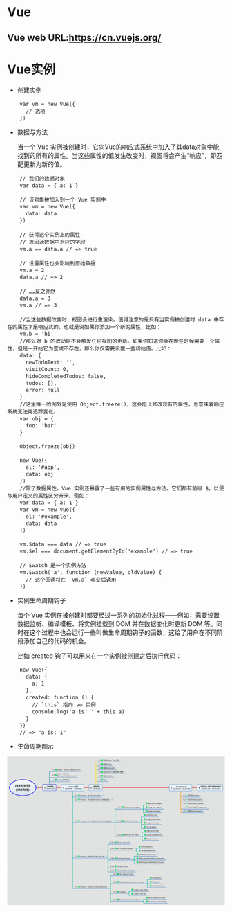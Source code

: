 # Vue

## Vue web URL:https://cn.vuejs.org/

# Vue实例

- 创建实例

```
	var vm = new Vue({
	  // 选项
	})
```

- 数据与方法

	当一个 Vue 实例被创建时，它向Vue的响应式系统中加入了其data对象中能找到的所有的属性。当这些属性的值发生改变时，视图将会产生“响应”，即匹配更新为新的值。
	
```
	// 我们的数据对象
	var data = { a: 1 }

	// 该对象被加入到一个 Vue 实例中
	var vm = new Vue({
	  data: data
	})

	// 获得这个实例上的属性
	// 返回源数据中对应的字段
	vm.a == data.a // => true

	// 设置属性也会影响到原始数据
	vm.a = 2
	data.a // => 2

	// ……反之亦然
	data.a = 3
	vm.a // => 3
	
	//当这些数据改变时，视图会进行重渲染。值得注意的是只有当实例被创建时 data 中存在的属性才是响应式的。也就是说如果你添加一个新的属性，比如：
	vm.b = 'hi'
	//那么对 b 的改动将不会触发任何视图的更新。如果你知道你会在晚些时候需要一个属性，但是一开始它为空或不存在，那么你仅需要设置一些初始值。比如：
	data: {
	  newTodoText: '',
	  visitCount: 0,
	  hideCompletedTodos: false,
	  todos: [],
	  error: null
	}
	//这里唯一的例外是使用 Object.freeze()，这会阻止修改现有的属性，也意味着响应系统无法再追踪变化。
	var obj = {
	  foo: 'bar'
	}

	Object.freeze(obj)

	new Vue({
	  el: '#app',
	  data: obj
	})
	//除了数据属性，Vue 实例还暴露了一些有用的实例属性与方法。它们都有前缀 $，以便与用户定义的属性区分开来。例如：
	var data = { a: 1 }
	var vm = new Vue({
	  el: '#example',
	  data: data
	})

	vm.$data === data // => true
	vm.$el === document.getElementById('example') // => true

	// $watch 是一个实例方法
	vm.$watch('a', function (newValue, oldValue) {
	  // 这个回调将在 `vm.a` 改变后调用
	})
```	

- 实例生命周期钩子
	
	每个 Vue 实例在被创建时都要经过一系列的初始化过程——例如，需要设置数据监听、编译模板、将实例挂载到 DOM 并在数据变化时更新 DOM 等。同时在这个过程中也会运行一些叫做生命周期钩子的函数，这给了用户在不同阶段添加自己的代码的机会。

	比如 created 钩子可以用来在一个实例被创建之后执行代码：

```
	new Vue({
	  data: {
		a: 1
	  },
	  created: function () {
		// `this` 指向 vm 实例
		console.log('a is: ' + this.a)
	  }
	})
	// => "a is: 1"
```

- 生命周期图示

![生命周期](https://github.com/ItManHarry/Java/blob/master/J2EEDevelopeShare/SHARING.jpg)